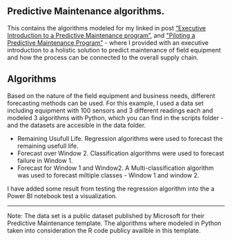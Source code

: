 ## Predictive Maintenance algorithms.

This contains the algorithms modeled for my linked in post [“Executive Introduction to a Predictive Maintenance program”](https://www.linkedin.com/pulse/executive-introduction-predictive-maintenance-program-coronado/), and ["Piloting a Predictive Maintenance Program"](https://www.linkedin.com/pulse/piloting-holistic-predictive-maintenance-program-rodrigo-coronado/) -  where I provided with an executive introduction to a holistic solution to predict maintenance of field equipment and how the process can be connected to the overall supply chain. 

## Algorithms

Based on the nature of the field equipment and business needs, different forecasting methods can be used. For this example, I used a data set including equipment with 100 sensors and 3 different readings each and modeled 3 algorithms with Python, which you can find in the scripts folder - and the datasets are accesible in the data folder. 


- Remaining Usufull Life. Regression algorithms were used to forecast the remaining usefull life.
- Forecast over Window 2. Classification algorithms were used to forecast failure in Window 1. 
- Forecast for Window 1 and Window2. A Multi-classification algorithm was used to forecast miltiple classes - Window 1 and window 2.

I have added some result from testing the regression algorithm into the a Power BI notebook test a visualization. 

-------------------------
Note: The data set is a public dataset published by Microsoft for their Predictive Maintenance template. 
The algorithms where modeled in Python taken into consideration the R code publicy availble in this template. 

